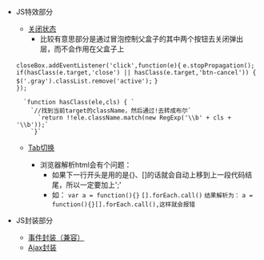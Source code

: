 * JS特效部分
	* [关闭状态](https://github.com/lzj222312/personalProject/blob/master/SimulationBox.html)
		* 比较有意思部分是通过冒泡控制父盒子的其中两个按钮去关闭弹出层，而不会作用在父盒子上
	
	`closeBox.addEventListener('click',function(e){`
        `e.stopPropagation();`
        `if(hasClass(e.target,'close') || hasClass(e.target,'btn-cancel')) {`
          `$('.gray').classList.remove('active');`
        `}`            
      `});`

		`function hasClass(ele,cls) { `
		  `//找到当前target的className，然后通过!去转成布尔`
		    `return !!ele.className.match(new RegExp('\\b' + cls + '\\b'));`
		  `}`

	* [Tab切换](https://github.com/lzj222312/personalProject/blob/master/TabCutover.html)
	
		* 浏览器解析html会有个问题：
            * 如果下一行开头是用的是{}、[]的话就会自动上移到上一段代码结尾，所以一定要加上';'
            * 如：
             	`var a = function(){}`
             	`[].forEach.call()`
             	`结果解析为：`
             	`a = function(){}[].forEach.call(),这样就会报错`

* JS封装部分
	* [事件封装（兼容）](https://github.com/lzj222312/personalProject/blob/master/eventCompatibility.js)
	* [Ajax封装]()

